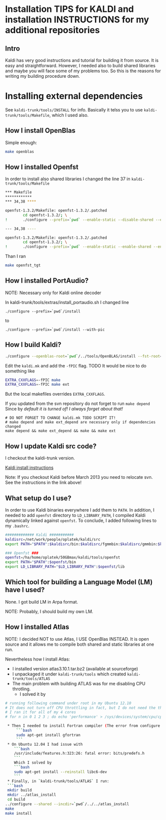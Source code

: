Installation TIPS for KALDI and installation INSTRUCTIONS for my additional repositories
=================================================================================
Intro
-----
Kaldi has very good instructions and tutorial
for building it from source. It is easy and straightforward.
However, I needed also to build shared libraries
and maybe you will face some of my problems too.
So this is the reasons for writing my building procedure down.

Installing external dependencies
================================
See `kaldi-trunk/tools/INSTALL` for info.
Basically it telss you to use `kaldi-trunk/tools/Makefile`, which I used also.

How I install OpenBlas
----------------------
Simple enough:
```bash
make openblas
```

How I installed Openfst
----------------------
In order to install also shared libraries
I changed the line 37 in 
`kaldi-trunk/tools/Makefile`

```sh
*** Makefile 
************
*** 34,38 ****

openfst-1.3.2/Makefile: openfst-1.3.2/.patched
		cd openfst-1.3.2/; \
!		./configure --prefix=`pwd` --enable-static --disable-shared --enable-far --enable-ngram-fsts

--- 34,38 ----

openfst-1.3.2/Makefile: openfst-1.3.2/.patched
		cd openfst-1.3.2/; \
!		./configure --prefix=`pwd` --enable-static --enable-shared --enable-far --enable-ngram-fsts

```
Than I ran
```bash
make openfst_tgt
```

How I installed PortAudio?
--------------------------
NOTE: Necessary only for Kaldi online decoder

In kaldi-trunk/tools/extras/install_portaudio.sh
I changed line
```
./configure --prefix=`pwd`/install
```
to
```
./configure --prefix=`pwd`/install --with-pic
```


How I build Kaldi?
------------------
```bash
./configure --openblas-root=`pwd`/../tools/OpenBLAS/install --fst-root=`pwd`/../tools/openfst --static-math=no
```

Edit the `kaldi.mk` and add the `-fPIC` flag.
TODO It would be nice to do something like
```bash
EXTRA_CXXFLAGS=-fPIC make
EXTRA_CXXFLAGS=-fPIC make ext
```
But the local makefiles overrides `EXTRA_CXXFLAGS`.

If you updated from the svn repository do not forget to run `make depend`
Since by *default it is turned of! I always forget about that!*
```
# DO NOT FORGET TO CHANGE kaldi.mk TODO SCRIPT IT!
# make depend and make ext_depend are necessary only if dependencies changed
make depend && make ext_depend && make && make ext
```

How I update Kaldi src code?
----------------------------
I checkout the kaldi-trunk version.

[Kaldi install instructions](http://kaldi.sourceforge.net/install.html)

Note: If you checkout Kaldi before March 2013 you need to relocate svn. See the instructions in the link above!


What setup do I use?
--------------------
In order to use Kaldi binaries everywhere I add them to `PATH`. 
In addition, I needed to add `openfst` directory to `LD_LIBRARY_PATH`, I compiled Kaldi dynamically linked against `openfst`. To conclude, I added following lines to my `.bashrc`.
```bash
############# Kaldi ###########
kaldisrc=/net/work/people/oplatek/kaldi/src
export PATH="$PATH":$kaldisrc/bin:$kaldisrc/fgmmbin:$kaldisrc/gmmbin:$kaldisrc/nnetbin:$kaldisrc/sgmm2bin:$kaldisrc/tiedbin:$kaldisrc/featbin:$kaldisrc/fstbin:$kaldisrc/latbin:$kaldisrc/onlinebin:$kaldisrc/sgmmbin

### Openfst ###
openfst=/ha/home/oplatek/50GBmax/kaldi/tools/openfst
export PATH="$PATH":$openfst/bin
export LD_LIBRARY_PATH="$LD_LIBRARY_PATH":$openfst/lib 
```

Which tool for building a Language Model (LM) have I used?
---------------------------------------------------------
None. I got build LM in Arpa format.

NOTE: Probably, I should build my own LM. 


How I installed Atlas
--------------------
NOTE: I decided NOT to use Atlas, I USE OpenBlas INSTEAD. It is open source and it allows me to compile both shared and static libraries at one run.

Nevertheless how I install Atlas:
 * I installed version atlas3.10.1.tar.bz2 (available at sourceforge)
 * I unpackaged it under `kaldi-trunk/tools` which created `kaldi-trunk/tools/ATLAS`
 * The main problem with building ATLAS was for me disabling CPU throtling.
    * I solved it by 
```bash
# running following command under root in my Ubuntu 12.10
# It does not turn off CPU throttling in fact, but I do not need the things optimaze on my local machine
# I ran it for all of my 4 cores
# for n in 0 1 2 3 ; do echo 'performance' > /sys/devices/system/cpu/cpu${n}/cpufreq/scaling_governor ; done

 * Then I needed to install Fortran compiler (The error from configure was little bit covered by consequent errors) by 
     ```bash
     sudo apt-get install gfortran
     ```
 * On Ubuntu 12.04 I had issue with 
    ```bash
    /usr/include/features.h:323:26: fatal error: bits/predefs.h
    ```
    Which I solved by
    ```bash
    sudo apt-get install --reinstall libc6-dev
    ```
 * Finally, in `kaldi-trunk/tools/ATLAS` I run:
 ```bash
 mkdir build 
 mkdir ../atlas_install
 cd build
../configure --shared --incdir=`pwd`/../../atlas_install
make 
make install
 ```
